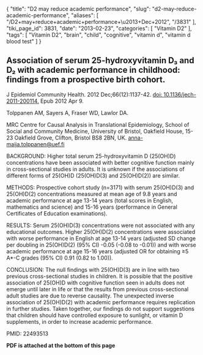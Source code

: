 {
    "title": "D2 may reduce academic performance",
    "slug": "d2-may-reduce-academic-performance",
    "aliases": [
        "/D2+may+reduce+academic+performance+\u2013+Dec+2012",
        "/3831"
    ],
    "tiki_page_id": 3831,
    "date": "2013-02-23",
    "categories": [
        "Vitamin D2"
    ],
    "tags": [
        "Vitamin D2",
        "brain",
        "child",
        "cognitive",
        "vitamin d",
        "vitamin d blood test"
    ]
}


## Association of serum 25-hydroxyvitamin D₃ and D₂ with academic performance in childhood: findings from a prospective birth cohort.

J Epidemiol Community Health. 2012 Dec;66(12):1137-42. [doi: 10.1136/jech-2011-200114.](https://doi.org/10.1136/jech-2011-200114.) Epub 2012 Apr 9.

Tolppanen AM, Sayers A, Fraser WD, Lawlor DA.

MRC Centre for Causal Analysis in Translational Epidemiology, School of Social and Community Medicine, University of Bristol, Oakfield House, 15-23 Oakfield Grove, Clifton, Bristol BS8 2BN, UK. anna-maija.tolppanen@uef.fi

BACKGROUND: Higher total serum 25-hydroxyvitamin D (25(OH)D) concentrations have been associated with better cognitive function mainly in cross-sectional studies in adults. It is unknown if the associations of different forms of 25(OH)D (25(OH)D(3) and 25(OH)D(2)) are similar.

METHODS: Prospective cohort study (n=3171) with serum 25(OH)D(3) and 25(OH)D(2) concentrations measured at mean age of 9.8 years and academic performance at age 13-14 years (total scores in English, mathematics and science) and 15-16 years (performance in General Certificates of Education examinations).

RESULTS: Serum 25(OH)D(3) concentrations were not associated with any educational outcomes. Higher 25(OH)D(2) concentrations were associated with worse performance in English at age 13-14 years (adjusted SD change per doubling in 25(OH)D(2) (95% CI) -0.05 (-0.08 to -0.01)) and with worse academic performance at age 15-16 years (adjusted OR for obtaining ≥5 A*-C grades (95% CI) 0.91 (0.82 to 1.00)).

CONCLUSION: The null findings with 25(OH)D(3) are in line with two previous cross-sectional studies in children. It is possible that the positive association of 25(OH)D with cognitive function seen in adults does not emerge until later in life or that the results from previous cross-sectional adult studies are due to reverse causality. The unexpected inverse association of 25(OH)D(2) with academic performance requires replication in further studies. Taken together, our findings do not support suggestions that children should have controlled exposure to sunlight, or vitamin D supplements, in order to increase academic performance.

PMID:    22493513

 **PDF is attached at the bottom of this page**
